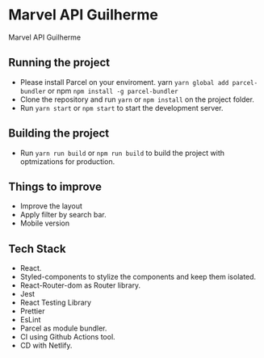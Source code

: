 # Marvel API Guilherme
Marvel API Guilherme

## Running the project
- Please install Parcel on your enviroment. yarn `yarn global add parcel-bundler` or npm `npm install -g parcel-bundler`
- Clone the repository and run `yarn` or `npm install` on the project folder.
- Run `yarn start` or `npm start` to start the development server.

## Building the project
- Run `yarn run build` or `npm run build` to build the project with optmizations for production.

## Things to improve
- Improve the layout
- Apply filter by search bar.
- Mobile version

## Tech Stack
- React.
- Styled-components to stylize the components and keep them isolated.
- React-Router-dom as Router library.
- Jest
- React Testing Library
- Prettier
- EsLint
- Parcel as module bundler.
- CI using Github Actions tool.
- CD with Netlify.

